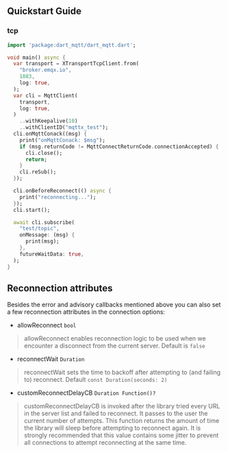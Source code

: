 ## Quickstart Guide

### tcp
``` dart
import 'package:dart_mqtt/dart_mqtt.dart';

void main() async {
  var transport = XTransportTcpClient.from(
    "broker.emqx.io",
    1883,
    log: true,
  );
  var cli = MqttClient(
    transport,
    log: true,
  )
    ..withKeepalive(10)
    ..withClientID("mqttx_test");
  cli.onMqttConack((msg) {
    print("onMqttConack: $msg");
    if (msg.returnCode != MqttConnectReturnCode.connectionAccepted) {
      cli.close();
      return;
    }
    cli.reSub();
  });

  cli.onBeforeReconnect(() async {
    print("reconnecting...");
  });
  cli.start();

  await cli.subscribe(
    "test/topic",
    onMessage: (msg) {
      print(msg);
    },
    futureWaitData: true,
  );
}
```

<!-- 
This README describes the package. If you publish this package to pub.dev,
this README's contents appear on the landing page for your package.

For information about how to write a good package README, see the guide for
[writing package pages](https://dart.dev/guides/libraries/writing-package-pages). 

For general information about developing packages, see the Dart guide for
[creating packages](https://dart.dev/guides/libraries/create-library-packages)
and the Flutter guide for
[developing packages and plugins](https://flutter.dev/developing-packages). 
-->
<!-- 
TODO: Put a short description of the package here that helps potential users
know whether this package might be useful for them.

## Features

TODO: List what your package can do. Maybe include images, gifs, or videos.

## Getting started

TODO: List prerequisites and provide or point to information on how to
start using the package.

## Usage

TODO: Include short and useful examples for package users. Add longer examples
to `/example` folder. 

```dart
const like = 'sample';
```

## Additional information

TODO: Tell users more about the package: where to find more information, how to 
contribute to the package, how to file issues, what response they can expect 
from the package authors, and more.
 -->

## Reconnection attributes
Besides the error and advisory callbacks mentioned above you can also set a few reconnection attributes in the connection options:
- allowReconnect `bool`
> allowReconnect enables reconnection logic to be used when we encounter a disconnect from the current server. Default is `false`
- reconnectWait `Duration`
> reconnectWait sets the time to backoff after attempting to (and failing to) reconnect. Default `const Duration(seconds: 2)`
- customReconnectDelayCB `Duration Function()?`
> customReconnectDelayCB is invoked after the library tried every URL in the server list and failed to reconnect. It passes to the user the current number of attempts. This function returns the amount of time the library will sleep before attempting to reconnect again. It is strongly recommended that this value contains some jitter to prevent all connections to attempt reconnecting at the same time.